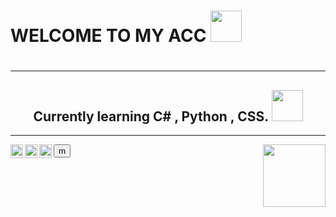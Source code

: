 <h1>WELCOME TO MY ACC <img src=https://s3.getstickerpack.com/storage/uploads/sticker-pack/genshin-impact-nahida/sticker_1.png?19c9118b64e41b7dbb81838878d341ee&d=200x200 width=50px height=50px><h1>
<hr>

<h2><center>
Currently learning C# , Python , CSS. <img src="https://malibu.sfo3.cdn.digitaloceanspaces.com/2022/12/06/file_10421033_512x512.webp" width=50px height=50px> </center></h2>
<hr>
<img src="https://static-00.iconduck.com/assets.00/c-sharp-c-icon-456x512-9sej0lrz.png" height=22px width=20px align="left"> <img src="https://cdn-icons-png.flaticon.com/512/5968/5968350.png" height=22px width=20px align="left">  <img src="https://cdn-icons-png.flaticon.com/512/732/732212.png" height=22px width=20px align="left">

  
<img src="https://static.wikia.nocookie.net/gensin-impact/images/e/e4/Icon_Emoji_Paimon%27s_Paintings_19_Nahida_3.png/revision/latest/scale-to-width-down/250?cb=20221124043005"  align="right" width=100px height=100px>
  
  <a href="https://i.pinimg.com/736x/11/a6/4e/11a64e3669f7fd6a8931c96184f04c31.jpg">
    <button>m</button>
  </a>



